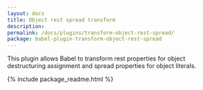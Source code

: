 ```yaml
---
layout: docs
title: Object rest spread transform
description:
permalink: /docs/plugins/transform-object-rest-spread/
package: babel-plugin-transform-object-rest-spread
---
```


This plugin allows Babel to transform rest properties for object destructuring assignment and spread properties for object literals.

{% include package_readme.html %}
